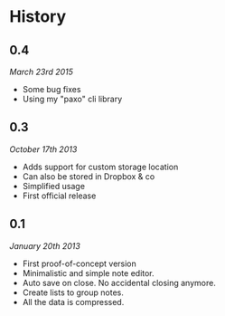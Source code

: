 # History #

## 0.4 ##

*March 23rd 2015*

- Some bug fixes
- Using my "paxo" cli library

## 0.3 ##

*October 17th 2013*

- Adds support for custom storage location
- Can also be stored in Dropbox & co
- Simplified usage
- First official release

## 0.1 ##

*January 20th 2013*

- First proof-of-concept version
- Minimalistic and simple note editor.
- Auto save on close. No accidental closing anymore.
- Create lists to group notes.
- All the data is compressed.
